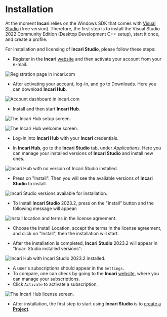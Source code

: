 # Installation

At the moment **Incari** relies on the Windows SDK that comes with [Visual Studio](https://visualstudio.microsoft.com/downloads/) (free version).
Therefore, the first step is to install the Visual Studio 2022 Community Edition (Desktop Development C++ setup), start it once, and create a profile.

For installation and licensing of **Incari Studio**, please follow these steps:

* Register in the **Incari** [website](https://www.incari.com/my-account/) and then activate your account from your e-mail.

![Registration page in incari.com](../.gitbook/assets/website-register2.png)

* After activating your account, log-in, and go to Downloads. Here you can download **Incari Hub**.

![Account dashboard in incari.com](../.gitbook/assets/website-dashboard.png)

* Install and then start **Incari Hub**. 

![The Incari Hub setup screen.](../.gitbook/assets/installationguide2.png)

![The Incari Hub welcome screen.](../.gitbook/assets/installationguide3.png)

* Log-in into **Incari Hub** with your **Incari** credentials.

* In **Incari Hub**, go to the **Incari Studio** tab, under _Applications_. Here you can manage your installed versions of **Incari Studio** and install new ones.

![Incari Hub with no version of Incari Studio installed.](../.gitbook/assets/incarihub5.png)

* Press on "Install". Then you will see the available versions of **Incari Studio** to install.

![Incari Studio versions available for installation.](../.gitbook/assets/incarihubinstall20232.png)

* To install **Incari Studio** 2023.2, press on the "Install" button and the following message will appear:

![Install location and terms in the license agreement.](../.gitbook/assets/incarihubinstalling20232.png)

* Choose the Install Location, accept the terms in the license agreement, and click on "Install", then the installation will start.

* After the installation is completed, **Incari Studio** 2023.2 will appear in "Incari Studio installed versions":

![Incari Hub with Incari Studio 2023.2 installed.](../.gitbook/assets/incarihubinstalled20232.png)

<!-- * After the download is finished, the install window for **Incari Studio** 2022.1 will open. Click "Next" to proceed and go through the installation process.

![The Incari Studio setup welcome screen.](../.gitbook/assets/incaristudio20221_installer.png) -->

*  A user's subscriptions should appear in the `Settings`. 
*  To compare, one can check by going to the **Incari** [website](https://www.incari.com/my-account/), where you can manage your subscriptions.
*  Click `Activate` to activate a subscription.

![The Incari Hub license screen.](../.gitbook/assets/incarihub20232activate.png)

* After installation, the first step to start using **Incari Studio** is to [create a **Project**](first-steps/creating-a-project.md).













